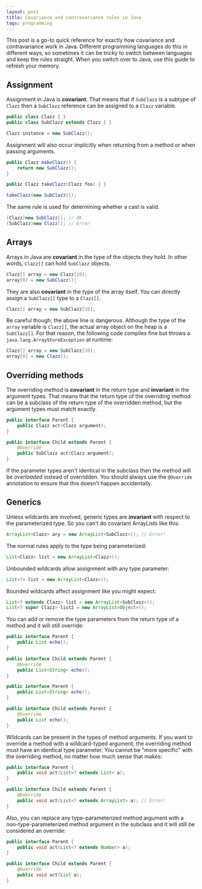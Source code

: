 ```yaml
---
layout: post
title: Covariance and contravariance rules in Java
tags: programming
---
```


This post is a go-to quick reference for exactly how covariance and contravariance work in Java. Different programming languages do this in different ways, so sometimes it can be tricky to switch between languages and keep the rules straight. When you switch over to Java, use this guide to refresh your memory.

Assignment
----------

Assignment in Java is **covariant**. That means that if `SubClazz` is a subtype of `Clazz` then a `SubClazz` reference can be assigned to a `Clazz` variable.

~~~ java
public class Clazz { }
public class SubClazz extends Clazz { }
~~~

~~~ java
Clazz instance = new SubClazz();
~~~

Assignment will also occur implicitly when returning from a method or when passing arguments.

~~~ java
public Clazz makeClazz() {
    return new SubClazz();
}

public Clazz takeClazz(Clazz foo) { }
~~~

~~~ java
takeClazz(new SubClazz());
~~~

The same rule is used for determining whether a cast is valid.

~~~ java
(Clazz)new SubClazz(); // OK
(SubClazz)new Clazz(); // Error
~~~

Arrays
------

Arrays in Java are **covariant** in the type of the objects they hold. In other words, `Clazz[]` can hold `SubClazz` objects.

~~~ java
Clazz[] array = new Clazz[10];
array[0] = new SubClazz();
~~~

They are also **covariant** in the type of the array itself. You can directly assign a `SubClazz[]` type to a `Clazz[]`.

~~~ java
Clazz[] array = new SubClazz[10];
~~~

Be careful though; the above line is dangerous. Although the type of the `array` variable is `Clazz[]`, the actual array object on the heap is a `SubClazz[]`. For that reason, the following code compiles fine but throws a `java.lang.ArrayStoreException` at runtime:

~~~ java
Clazz[] array = new SubClazz[10];
array[0] = new Clazz();
~~~

Overriding methods
------------------

The overriding method is **covariant** in the return type and **invariant** in the argument types. That means that the return type of the overriding method can be a subclass of the return type of the overridden method, but the argument types must match exactly.

~~~ java
public interface Parent {
    public Clazz act(Clazz argument);
}

public interface Child extends Parent {
    @Override
    public SubClazz act(Clazz argument);
}
~~~

If the parameter types aren't identical in the subclass then the method will be *overloaded* instead of overridden. You should always use the `@Override` annotation to ensure that this doesn't happen accidentally.

Generics
--------

Unless wildcards are involved, generic types are **invariant** with respect to the parameterized type. So you can't do covariant ArrayLists like this:

~~~ java
ArrayList<Clazz> ary = new ArrayList<SubClazz>(); // Error!
~~~

The normal rules apply to the type being parameterized:

~~~ java
List<Clazz> list = new ArrayList<Clazz>();
~~~

Unbounded wildcards allow assignment with any type parameter: 

~~~ java
List<?> list = new ArrayList<Clazz>();
~~~

Bounded wildcards affect assignment like you might expect:

~~~ java
List<? extends Clazz> list = new ArrayList<SubClazz>();
List<? super Clazz> list2 = new ArrayList<Object>();
~~~

You can add or remove the type parameters from the return type of a method and it will still override:

~~~ java
public interface Parent {
    public List echo();
}

public interface Child extends Parent {
    @Override
    public List<String> echo();
}
~~~

~~~ java
public interface Parent {
    public List<String> echo();
}

public interface Child extends Parent {
    @Override
    public List echo();
}
~~~

Wildcards can be present in the types of method arguments. If you want to override a method with a wildcard-typed argument, the overriding method must have an identical type parameter. You cannot be "more specific" with the overriding method, no matter how much sense that makes:

~~~ java
public interface Parent {
    public void act(List<? extends List> a);
}

public interface Child extends Parent {
    @Override
    public void act(List<? extends ArrayList> a); // Error!
}
~~~

Also, you can replace any type-parameterized method argument with a non-type-parameterized method argument in the subclass and it will still be considered an override:

~~~ java
public interface Parent {
    public void act(List<? extends Number> a);
}

public interface Child extends Parent {
    @Override
    public void act(List a);
}
~~~